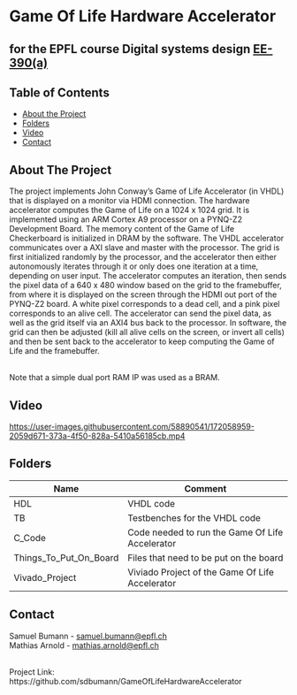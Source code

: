 # Game Of Life Hardware Accelerator
## for the EPFL course Digital systems design [EE-390(a)](https://edu.epfl.ch/coursebook/en/lab-in-digital-systems-design-EE-390-A)


<!-- TABLE OF CONTENTS -->
## Table of Contents

* [About the Project](#about-the-project)
* [Folders](#folders)
* [Video](#video)
* [Contact](#contact)
 
<!-- ABOUT THE PROJECT -->
## About The Project
The project implements John Conway’s Game of Life Accelerator (in VHDL) that is displayed on a monitor via HDMI connection. The hardware accelerator computes the Game of Life on a 1024 x 1024 grid. It is implemented using an ARM Cortex A9 processor on a PYNQ-Z2 Development Board. The memory content of the Game of Life Checkerboard is initialized in DRAM by the software. The VHDL accelerator communicates over a AXI slave and master with the processor. The grid is first initialized randomly by the processor, and the accelerator then either autonomously iterates through it or only does one iteration at a time, depending on user input. The accelerator computes an iteration, then sends the pixel data of a 640 x 480 window based on the grid to the framebuffer, from where it is displayed on the screen through the HDMI out port of the PYNQ-Z2 board. A white pixel corresponds to a dead cell, and a pink pixel corresponds to an alive cell. The accelerator can send the pixel data, as well as the grid itself via an AXI4 bus back to the processor. In software, the grid can then be adjusted (kill all alive cells on the screen, or invert all cells) and then be sent back to the accelerator to keep computing the Game of Life and the framebuffer. <br><br>

Note that a simple dual port RAM IP was used as a BRAM.


<!-- VIDEO -->
## Video
https://user-images.githubusercontent.com/58890541/172058959-2059d671-373a-4f50-828a-5410a56185cb.mp4


<!-- FOLDERS -->
## Folders
| **Name**                | **Comment**                                                          |
|-------------------------|----------------------------------------------------------------------|
| HDL                     | VHDL code                                                            |
| TB                      | Testbenches for the VHDL code                                        |
| C_Code                  | Code needed to run the Game Of Life Accelerator                      |
| Things_To_Put_On_Board  | Files that need to be put on the board                               |
| Vivado_Project          | Viviado Project of the Game Of Life Accelerator                      |

<!-- CONTACT -->
## Contact
Samuel Bumann - samuel.bumann@epfl.ch <br>
Mathias Arnold - mathias.arnold@epfl.ch<br>

<br>
Project Link: https://github.com/sdbumann/GameOfLifeHardwareAccelerator
